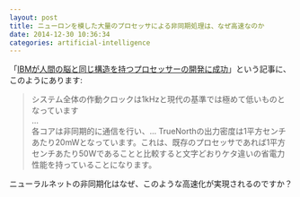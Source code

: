 ```yaml
---
layout: post
title: ニューロンを模した大量のプロセッサによる非同期処理は、なぜ高速なのか
date: 2014-12-30 10:36:34
categories: artificial-intelligence
---
```

<p>「<a href="http://gigazine.net/news/20140808-ibm-brain-similar-processor-chip/" rel="nofollow">IBMが人間の脳と同じ構造を持つプロセッサーの開発に成功</a>」という記事に、このようにあります:</p>

<blockquote>
  <p>システム全体の作動クロックは1kHzと現代の基準では極めて低いものとなっています<br>
  ...<br>
  各コアは非同期的に通信を行い、... TrueNorthの出力密度は1平方センチあたり20mWとなっています。これは、既存のプロセッサであれば1平方センチあたり50Wであることと比較すると文字どおりケタ違いの省電力性能を持っていることになります。</p>
</blockquote>

<p>ニューラルネットの非同期化はなぜ、このような高速化が実現されるのですか？</p>
